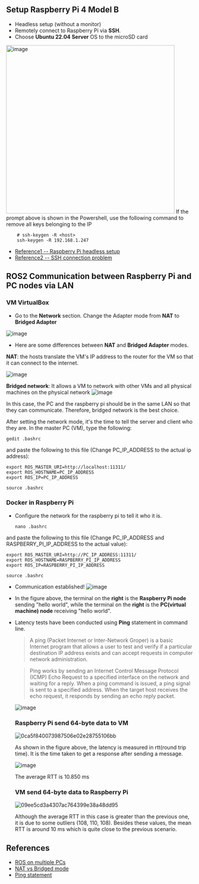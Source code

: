 ## Setup Raspberry Pi 4 Model B
- Headless setup (without a monitor)
- Remotely connect to Raspberry Pi via **SSH**.
- Choose **Ubuntu 22.04 Server** OS to the microSD card 
 <img width="453" alt="image" src="https://user-images.githubusercontent.com/58468284/215291836-2443f427-e3a0-4fc3-abf2-dee3a857235c.png">
    If the prompt above is shown in the Powershell, use the following command to remove all keys belonging to the IP 


        # ssh-keygen -R <host>
        ssh-keygen -R 192.168.1.247

- [Reference1 -- Raspberry Pi headless setup](https://www.makeuseof.com/how-to-ssh-into-raspberry-pi-remote/#find-raspberry-pi-rsquo-s-ip-address)
- [Reference2 -- SSH connection problem](https://elbruno.com/2020/01/27/raspberrypi-how-to-solve-the-ssh-warning-warning-remote-host-identification-has-changed/)

## ROS2 Communication between Raspberry Pi and PC nodes via LAN

### VM VirtualBox
- Go to the **Network** section. Change the Adapter mode from **NAT** to **Bridged Adapter**

 ![image](https://github.com/guyuxuan9/UROP_robotic_arm/assets/58468284/7ca4d123-f177-42a9-8a43-231e83719c20)

- Here are some differences between **NAT** and **Bridged Adapter** modes.

**NAT**: the hosts translate the VM's IP address to the router for the VM so that it can connect to the internet.

![image](https://github.com/guyuxuan9/UROP_robotic_arm/assets/58468284/444a5830-0225-4c54-918c-eb21bdf5a985)


**Bridged network**: It allows a VM to network with other VMs and all physical machines on the physical network
![image](https://github.com/guyuxuan9/UROP_robotic_arm/assets/58468284/bd5b94ad-f96f-4c87-8d9c-7cad6df74f8e)

In this case, the PC and the raspberry pi should be in the same LAN so that they can communicate. Therefore, bridged network is the best choice. 

After setting the network mode, it's the time to tell the server and client who they are. In the master PC (VM), type the following:

```
gedit .bashrc
```
and paste the following to this file (Change PC_IP_ADDRESS to the actual ip address):

```
export ROS_MASTER_URI=http://localhost:11311/
export ROS_HOSTNAME=PC_IP_ADDRESS
export ROS_IP=PC_IP_ADDRESS
```

```
source .bashrc
```

### Docker in Raspberry Pi
- Configure the network for the raspberry pi to tell it who it is.
    ```
    nano .bashrc
    ```
and paste the following to this file (Change PC_IP_ADDRESS and RASPBERRY_PI_IP_ADDRESS to the actual value):
```
export ROS_MASTER_URI=http://PC_IP_ADDRESS:11311/
export ROS_HOSTNAME=RASPBERRY_PI_IP_ADDRESS
export ROS_IP=RASPBERRY_PI_IP_ADDRESS
```

```
source .bashrc
```

- Communication established!
![image](https://github.com/guyuxuan9/UROP_robotic_arm/assets/58468284/7be2cc2a-09b6-4a52-b62e-f3af2c77a6c1)
- In the figure above, the terminal on the **right** is the **Raspberry Pi node** sending "hello world", while the terminal on the **right** is the **PC(virtual machine) node** receiving "hello world".
- Latency tests have been conducted using **Ping** statement in command line. 
    >A ping (Packet Internet or Inter-Network Groper) is a basic Internet program that allows a user to test and verify if a particular destination IP address exists and can accept requests in computer network administration.

    >Ping works by sending an Internet Control Message Protocol (ICMP) Echo Request to a specified interface on the network and waiting for a reply. When a ping command is issued, a ping signal is sent to a specified address. When the target host receives the echo request, it responds by sending an echo reply packet.

    ![image](https://github.com/guyuxuan9/UROP_robotic_arm/assets/58468284/decaa904-8cc7-469e-90b8-a3a64d3e102d)

    ### Raspberry Pi send 64-byte data to VM

    ![0ca5f840073987506e02e28755106bb](https://github.com/guyuxuan9/UROP_robotic_arm/assets/58468284/eac8e2a9-fe1c-4909-adcb-db92f35f00f4)

    As shown in the figure above, the latency is measured in rtt(round trip time). It is the time taken to get a response after sending a message.

    ![image](https://github.com/guyuxuan9/UROP_robotic_arm/assets/58468284/6474a593-180b-4dd8-899f-b16bca3037aa)

    The average RTT is 10.850 ms

    ### VM send 64-byte data to Raspberry Pi

    ![09ee5cd3a4307ac764399e38a48dd95](https://github.com/guyuxuan9/UROP_robotic_arm/assets/58468284/cf6008e0-eab7-45f4-a1f6-e286300ee175)

    Although the average RTT in this case is greater than the previous one, it is due to some outliers (108, 110, 108). Besides these values, the mean RTT is around 10 ms which is quite close to the previous scenario.


## References
- [ROS on multiple PCs](https://razbotics.wordpress.com/2018/01/23/ros-distributed-systems/)
- [NAT vs Bridged mode](https://www.makeuseof.com/whats-the-difference-nat-bridge-host-only-network-modes/)
- [Ping statement](https://www.techtarget.com/searchnetworking/definition/ping)